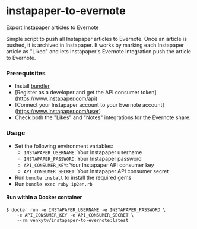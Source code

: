 # instapaper-to-evernote
Export Instapaper articles to Evernote

Simple script to push all Instapaper articles to Evernote.  Once an article is
pushed, it is archived in Instapaper.  It works by marking each Instapaper
article as "Liked" and lets Instapaper's Evernote integration push the article
to Evernote.

### Prerequisites

- Install [bundler](http://bundler.io)
- [Register as a developer and get the API consumer token] (https://www.instapaper.com/api)
- [Connect your Instapaper account to your Evernote account] (https://www.instapaper.com/user)
- Check both the "Likes" and "Notes" integrations for the Evernote share.

### Usage

- Set the following environment variables:
  - `INSTAPAPER_USERNAME`: Your Instapaper username
  - `INSTAPAPER_PASSWORD`: Your Instapaper password
  - `API_CONSUMER_KEY`: Your Instapaper API consumer key
  - `API_CONSUMER_SECRET`: Your Instapaper API consumer secret
- Run `bundle install` to install the required gems
- Run `bundle exec ruby ip2en.rb`

#### Run within a Docker container

```
$ docker run -e INSTAPAPER_USERNAME -e INSTAPAPER_PASSWORD \
	-e API_CONSUMER_KEY -e API_CONSUMER_SECRET \
	--rm venkytv/instapaper-to-evernote:latest
```
